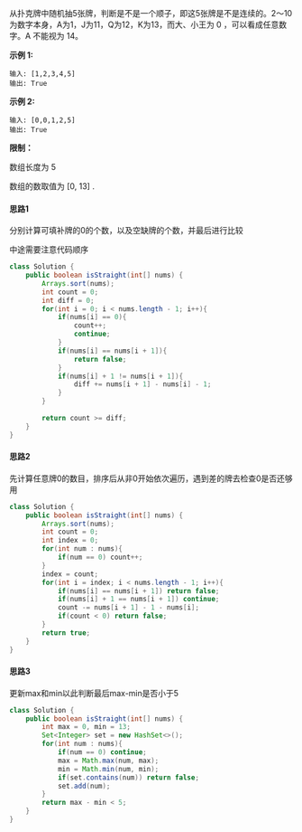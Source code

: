 从扑克牌中随机抽5张牌，判断是不是一个顺子，即这5张牌是不是连续的。2～10为数字本身，A为1，J为11，Q为12，K为13，而大、小王为 0 ，可以看成任意数字。A 不能视为 14。

**示例 1:**

```
输入: [1,2,3,4,5]
输出: True
```



**示例 2:**

```
输入: [0,0,1,2,5]
输出: True
```



**限制：**

数组长度为 5 

数组的数取值为 [0, 13] .



#### 思路1

分别计算可填补牌的0的个数，以及空缺牌的个数，并最后进行比较

中途需要注意代码顺序



```java
class Solution {
    public boolean isStraight(int[] nums) {
        Arrays.sort(nums);
        int count = 0;
        int diff = 0;
        for(int i = 0; i < nums.length - 1; i++){
            if(nums[i] == 0){
                count++;
                continue;
            }
            if(nums[i] == nums[i + 1]){
                return false;
            }
            if(nums[i] + 1 != nums[i + 1]){
                diff += nums[i + 1] - nums[i] - 1;
            }
        }
        
        return count >= diff;
    }
}
```







#### 思路2

先计算任意牌0的数目，排序后从非0开始依次遍历，遇到差的牌去检查0是否还够用

```java
class Solution {
    public boolean isStraight(int[] nums) {
        Arrays.sort(nums);
        int count = 0;
        int index = 0;
        for(int num : nums){
            if(num == 0) count++;
        }
        index = count;
        for(int i = index; i < nums.length - 1; i++){
            if(nums[i] == nums[i + 1]) return false;
            if(nums[i] + 1 == nums[i + 1]) continue;
            count -= nums[i + 1] - 1 - nums[i];
            if(count < 0) return false;
        }
        return true;
    }
}
```



#### 思路3

更新max和min以此判断最后max-min是否小于5

```java
class Solution {
    public boolean isStraight(int[] nums) {
        int max = 0, min = 13;
        Set<Integer> set = new HashSet<>();
        for(int num : nums){
            if(num == 0) continue;
            max = Math.max(num, max);
            min = Math.min(num, min);
            if(set.contains(num)) return false;
            set.add(num);
        }
        return max - min < 5;
    }
}
```

